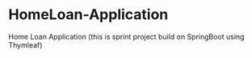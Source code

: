 # HomeLoan-Application
Home Loan Application (this is sprint project build on SpringBoot using Thymleaf)
